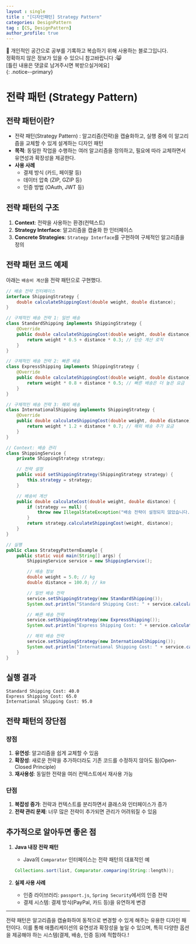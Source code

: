 ```yaml
---
layout : single
title : "[디자인패턴] Strategy Pattern"
categories: DesignPattern
tag : [CS, DesignPattern]
author_profile: true
---
```


📌 개인적인 공간으로 공부를 기록하고 복습하기 위해 사용하는 블로그입니다. <br>
정확하지 않은 정보가 있을 수 있으니 참고바랍니다 :😸 <br>
[틀린 내용은 댓글로 남겨주시면 복받으실거에요]  
{: .notice--primary}

# 전략 패턴 (Strategy Pattern)

## **전략 패턴이란?**

- 전략 패턴(Strategy Pattern) : 알고리즘(전략)을 캡슐화하고, 실행 중에 이 알고리즘을 교체할 수 있게 설계하는 디자인 패턴
- **목적**: 동일한 작업을 수행하는 여러 알고리즘을 정의하고, 필요에 따라 교체하면서 유연성과 확장성을 제공한다.
- **사용 사례**
    - 결제 방식 (카드, 페이팔 등)
    - 데이터 압축 (ZIP, GZIP 등)
    - 인증 방법 (OAuth, JWT 등)

## **전략 패턴의 구조**

1. **Context**: 전략을 사용하는 환경(컨텍스트)
2. **Strategy Interface**: 알고리즘을 캡슐화 한 인터페이스
3. **Concrete Strategies**: `Strategy Interface`를 구현하여 구체적인 알고리즘을 정의

## **전략 패턴 코드 예제**

아래는 `배송비 계산`을 전략 패턴으로 구현했다.

```java
// 배송 전략 인터페이스
interface ShippingStrategy {
    double calculateShippingCost(double weight, double distance);
}

// 구체적인 배송 전략 1: 일반 배송
class StandardShipping implements ShippingStrategy {
    @Override
    public double calculateShippingCost(double weight, double distance) {
        return weight * 0.5 + distance * 0.3; // 단순 계산 로직
    }
}

// 구체적인 배송 전략 2: 빠른 배송
class ExpressShipping implements ShippingStrategy {
    @Override
    public double calculateShippingCost(double weight, double distance) {
        return weight * 0.8 + distance * 0.5; // 빠른 배송은 더 높은 요금
    }
}

// 구체적인 배송 전략 3: 해외 배송
class InternationalShipping implements ShippingStrategy {
    @Override
    public double calculateShippingCost(double weight, double distance) {
        return weight * 1.2 + distance * 0.7; // 해외 배송 추가 요금
    }
}

// Context: 배송 관리
class ShippingService {
    private ShippingStrategy strategy;

    // 전략 설정
    public void setShippingStrategy(ShippingStrategy strategy) {
        this.strategy = strategy;
    }

    // 배송비 계산
    public double calculateCost(double weight, double distance) {
        if (strategy == null) {
            throw new IllegalStateException("배송 전략이 설정되지 않았습니다.");
        }
        return strategy.calculateShippingCost(weight, distance);
    }
}

// 실행
public class StrategyPatternExample {
    public static void main(String[] args) {
        ShippingService service = new ShippingService();

        // 배송 정보
        double weight = 5.0; // kg
        double distance = 100.0; // km

        // 일반 배송 전략
        service.setShippingStrategy(new StandardShipping());
        System.out.println("Standard Shipping Cost: " + service.calculateCost(weight, distance));

        // 빠른 배송 전략
        service.setShippingStrategy(new ExpressShipping());
        System.out.println("Express Shipping Cost: " + service.calculateCost(weight, distance));

        // 해외 배송 전략
        service.setShippingStrategy(new InternationalShipping());
        System.out.println("International Shipping Cost: " + service.calculateCost(weight, distance));
    }
}

```

## **실행 결과**

```
Standard Shipping Cost: 40.0
Express Shipping Cost: 65.0
International Shipping Cost: 95.0
```

## **전략 패턴의 장단점**

### **장점**

1. **유연성**: 알고리즘을 쉽게 교체할 수 있음
2. **확장성**: 새로운 전략을 추가하더라도 기존 코드를 수정하지 않아도 됨(Open-Closed Principle)
3. **재사용성**: 동일한 전략을 여러 컨텍스트에서 재사용 가능

### **단점**

1. **복잡성 증가**: 전략과 컨텍스트를 분리하면서 클래스와 인터페이스가 증가
2. **전략 관리 문제**: 너무 많은 전략이 추가되면 관리가 어려워질 수 있음

## **추가적으로 알아두면 좋은 점**

1. **Java 내장 전략 패턴**
    - Java의 `Comparator` 인터페이스는 전략 패턴의 대표적인 예
    
    ```java
    Collections.sort(list, Comparator.comparing(String::length));
    ```
    
2. **실제 사용 사례**
    - 인증 라이브러리: `passport.js`, `Spring Security`에서의 인증 전략
    - 결제 시스템: 결제 방식(PayPal, 카드 등)을 유연하게 변경

---

전략 패턴은 알고리즘을 캡슐화하여 동적으로 변경할 수 있게 해주는 유용한 디자인 패턴이다. 이를 통해 애플리케이션의 유연성과 확장성을 높일 수 있으며, 특히 다양한 옵션을 제공해야 하는 시스템(결제, 배송, 인증 등)에 적합하다.!

<br>
<br>
<br>
<br>